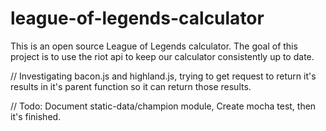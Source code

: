 # league-of-legends-calculator
This is an open source League of Legends calculator. The goal of this project is to use the riot api to keep our calculator consistently up to date.

// Investigating bacon.js and highland.js, trying to get request to return it's results in it's parent function so it can return those results.

// Todo: Document static-data/champion module, Create mocha test, then it's finished.

